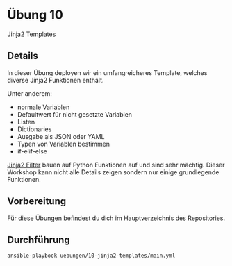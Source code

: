 # Übung 10

Jinja2 Templates

## Details

In dieser Übung deployen wir ein umfangreicheres Template, welches diverse Jinja2 Funktionen enthält.

Unter anderem:

* normale Variablen
* Defaultwert für nicht gesetzte Variablen
* Listen
* Dictionaries
* Ausgabe als JSON oder YAML
* Typen von Variablen bestimmen
* if-elif-else

[Jinja2 Filter](https://docs.ansible.com/ansible/latest/playbook_guide/playbooks_filters.html) bauen auf Python Funktionen auf und sind sehr mächtig. Dieser Workshop kann nicht alle Details zeigen sondern nur einige grundlegende Funktionen.

## Vorbereitung

Für diese Übungen befindest du dich im Hauptverzeichnis des Repositories.

## Durchführung

```
ansible-playbook uebungen/10-jinja2-templates/main.yml
```
